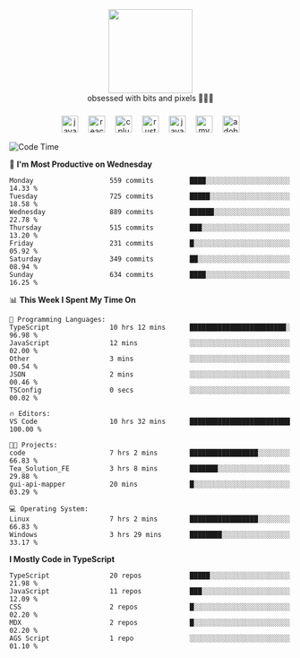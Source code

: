 


  <div align="center">
    
   <img src = "https://i.postimg.cc/W1R4TF4j/d6kpuve-c97567cf-518b-4b86-a271-5c89d88d22f7.gif"  width=150px height=150px />
 </div>

<div align="center">
  obsessed with bits and pixels 🧑‍💻🎨
</div>

  ###
<div align="center">
 <img src="https://cdn.jsdelivr.net/gh/devicons/devicon/icons/javascript/javascript-original.svg" height="30" alt="javascript logo"  />
  <img width="10" />
  <img src="https://cdn.jsdelivr.net/gh/devicons/devicon/icons/react/react-original.svg" height="30" alt="react logo"  />
  <img width="10" />
   <!--<img src="https://cdn.jsdelivr.net/gh/devicons/devicon/icons/nodejs/nodejs-original.svg" height="30" alt="nodejs logo"  />
  <img width="10" />
 <img src="https://cdn.jsdelivr.net/gh/devicons/devicon/icons/flutter/flutter-original.svg" height="30" alt="flutter logo"  />
 <img width="10" />-->
  <img src="https://cdn.jsdelivr.net/gh/devicons/devicon/icons/cplusplus/cplusplus-original.svg" height="30" alt="cpluplus logo"  />
  <img width="10" />
    <img src="https://cdn.jsdelivr.net/gh/devicons/devicon/icons/rust/rust-original.svg" height="30" alt="rust logo"  />
  <img width="10" />
  <img src="https://cdn.jsdelivr.net/gh/devicons/devicon/icons/java/java-original.svg" height="30" alt="java logo"  />
  <img width="10" />
  <img src="https://skillicons.dev/icons?i=mysql" height="30" alt="mysql logo"  />
  <img width="10" />
  <img src="https://skillicons.dev/icons?i=pr" height="30" alt="adobepremierepro logo"  />
</div>

<!--START_SECTION:waka-->
![Code Time](http://img.shields.io/badge/Code%20Time-2%2C344%20hrs%2017%20mins-blue)

📅 **I'm Most Productive on Wednesday** 

```text
Monday                   559 commits         ████░░░░░░░░░░░░░░░░░░░░░   14.33 % 
Tuesday                  725 commits         █████░░░░░░░░░░░░░░░░░░░░   18.58 % 
Wednesday                889 commits         ██████░░░░░░░░░░░░░░░░░░░   22.78 % 
Thursday                 515 commits         ███░░░░░░░░░░░░░░░░░░░░░░   13.20 % 
Friday                   231 commits         █░░░░░░░░░░░░░░░░░░░░░░░░   05.92 % 
Saturday                 349 commits         ██░░░░░░░░░░░░░░░░░░░░░░░   08.94 % 
Sunday                   634 commits         ████░░░░░░░░░░░░░░░░░░░░░   16.25 % 
```


📊 **This Week I Spent My Time On** 

```text
💬 Programming Languages: 
TypeScript               10 hrs 12 mins      ████████████████████████░   96.98 % 
JavaScript               12 mins             ░░░░░░░░░░░░░░░░░░░░░░░░░   02.00 % 
Other                    3 mins              ░░░░░░░░░░░░░░░░░░░░░░░░░   00.54 % 
JSON                     2 mins              ░░░░░░░░░░░░░░░░░░░░░░░░░   00.46 % 
TSConfig                 0 secs              ░░░░░░░░░░░░░░░░░░░░░░░░░   00.02 % 

🔥 Editors: 
VS Code                  10 hrs 32 mins      █████████████████████████   100.00 % 

🐱‍💻 Projects: 
code                     7 hrs 2 mins        █████████████████░░░░░░░░   66.83 % 
Tea_Solution_FE          3 hrs 8 mins        ███████░░░░░░░░░░░░░░░░░░   29.88 % 
gui-api-mapper           20 mins             █░░░░░░░░░░░░░░░░░░░░░░░░   03.29 % 

💻 Operating System: 
Linux                    7 hrs 2 mins        █████████████████░░░░░░░░   66.83 % 
Windows                  3 hrs 29 mins       ████████░░░░░░░░░░░░░░░░░   33.17 % 
```

**I Mostly Code in TypeScript** 

```text
TypeScript               20 repos            █████░░░░░░░░░░░░░░░░░░░░   21.98 % 
JavaScript               11 repos            ███░░░░░░░░░░░░░░░░░░░░░░   12.09 % 
CSS                      2 repos             █░░░░░░░░░░░░░░░░░░░░░░░░   02.20 % 
MDX                      2 repos             █░░░░░░░░░░░░░░░░░░░░░░░░   02.20 % 
AGS Script               1 repo              ░░░░░░░░░░░░░░░░░░░░░░░░░   01.10 % 
```




<!--END_SECTION:waka-->
